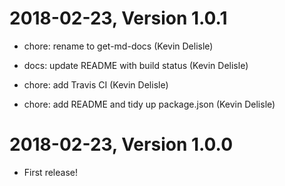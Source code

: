 2018-02-23, Version 1.0.1
=========================

 * chore: rename to get-md-docs (Kevin Delisle)

 * docs: update README with build status (Kevin Delisle)

 * chore: add Travis CI (Kevin Delisle)

 * chore: add README and tidy up package.json (Kevin Delisle)


2018-02-23, Version 1.0.0
=========================

 * First release!

